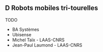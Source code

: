 ## D Robots mobiles tri-tourelles

TODO

- BA Systèmes
- Ubisense
- Michel Taïx - LAAS-CNRS
- Jean-Paul Laumond - LAAS-CNRS
